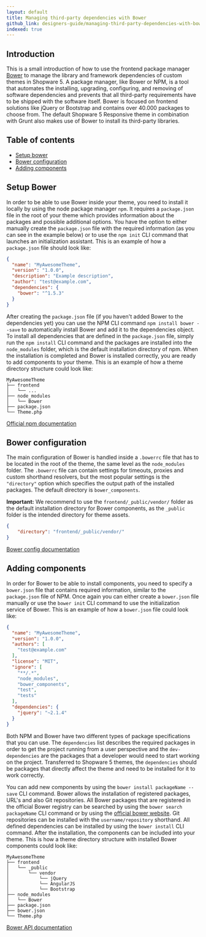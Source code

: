 ```yaml
---
layout: default
title: Managing third-party dependencies with Bower
github_link: designers-guide/managing-third-party-dependencies-with-bower/index.md
indexed: true
---
```


## Introduction

This is a small introduction of how to use the frontend package manager [Bower](https://www.bower.io) to manage the library and framework dependencies of custom themes in Shopware 5. A package manager, like Bower or NPM, is a tool that automates the installing, upgrading, configuring, and removing of software dependencies and prevents that all third-party requirements have to be shipped with the software itself. Bower is focused on frontend solutions like jQuery or Bootstrap and contains over 40.000 packages to choose from. The default Shopware 5 Responsive theme in combination with Grunt also makes use of Bower to install its third-party libraries.

## Table of contents
+   [Setup bower](#setup-bower)
+   [Bower configuration](#bower-configuration)
+   [Adding components](#adding-components)

## Setup Bower

In order to be able to use Bower inside your theme, you need to install it locally by using the node package manager `npm`. It requires a `package.json` file in the root of your theme which provides information about the packages and possible additional options. You have the option to either manually create the `package.json` file with the required information (as you can see in the example below) or to use the `npm init` CLI command that launches an initialization assistant. This is an example of how a `package.json` file should look like:

```json
{
  "name": "MyAwesomeTheme",
  "version": "1.0.0",
  "description": "Example description",
  "author": "test@example.com",
  "dependencies": {
    "bower": "^1.5.3"
  }
}
```

After creating the `package.json` file (if you haven't added Bower to the dependencies yet) you can use the NPM CLI command `npm install bower --save` to automatically install Bower and add it to the dependencies object. To install all dependencies that are defined in the `package.json` file, simply run the `npm install` CLI command and the packages are installed into the `node_modules` folder, which is the default installation directory of npm. When the installation is completed and Bower is installed correctly, you are ready to add components to your theme.
This is an example of how a theme directory structure could look like:

```
MyAwesomeTheme
├── frontend
│   └── ...
├── node_modules
│   └── Bower
├── package.json
└── Theme.php
```

[Official npm documentation](https://docs.npmjs.com/)

## Bower configuration

The main configuration of Bower is handled inside a `.bowerrc` file that has to be located in the root of the theme, the same level as the `node_modules` folder. The `.bowerrc` file can contain settings for timeouts, proxies and custom shorthand resolvers, but the most popular settings is the `"directory"` option which specifies the output path of the installed packages. The default directory is `bower_components`.

**Important:** We recommend to use the `frontend/_public/vendor/` folder as the default installation directory for Bower components, as the `_public` folder is the intended directory for theme assets.

```json
{
    "directory": "frontend/_public/vendor/"
}
```

[Bower config documentation](http://bower.io/docs/config/)

## Adding components
In order for Bower to be able to install components, you need to specify a `bower.json` file that contains required information, similar to the `package.json` file of NPM. Once again you can either create a `bower.json` file manually or use the `bower init` CLI command to use the initialization service of Bower. This is an example of how a `bower.json` file could look like:

```json
{
  "name": "MyAwesomeTheme",
  "version": "1.0.0",
  "authors": [
    "test@example.com"
  ],
  "license": "MIT",
  "ignore": [
    "**/.*",
    "node_modules",
    "bower_components",
    "test",
    "tests"
  ],
  "dependencies": {
    "jquery": "~2.1.4"
  }
}
```

Both NPM and Bower have two different types of package specifications that you can use. The `dependencies` list describes the required packages in order to get the project running from a user perspective and the `dev-dependencies` are the packages that a developer would need to start working on the project. Transferred to Shopware 5 themes, the `dependencies` should be packages that directly affect the theme and need to be installed for it to work correctly.

You can add new components by using the `bower install packageName --save` CLI command. Bower allows the installation of registered packages, URL's and also Git repositories. All Bower packages that are registered in the official Bower registry can be searched by using the `bower search packageName` CLI command or by using the [official bower website](http://bower.io/search/). Git repositories can be installed with the `username/repository` shorthand. All defined dependencies can be installed by using the `bower install` CLI command. After the installation, the components can be included into your theme. This is how a theme directory structure with installed Bower components could look like:

```
MyAwesomeTheme
├── frontend
│   └── _public
│       └── vendor
│           └── jQuery
│           └── AngularJS
│           └── Bootstrap
├── node_modules
│   └── Bower
├── package.json
├── bower.json
└── Theme.php
```

[Bower API documentation](http://bower.io/docs/api/)